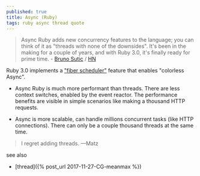 ```yaml
---
published: true
title: Async (Ruby)
tags: ruby async thread quote
---
```

> Async Ruby adds new concurrency features to the language; you can think of it as "threads with none of the downsides". It's been in the making for a couple of years, and with Ruby 3.0, it's finally ready for prime time. - [Bruno Sutic](https://brunosutic.com/blog/async-ruby) / [HN](https://news.ycombinator.com/item?id=29049881)

Ruby 3.0 implements a ["fiber scheduler"](https://noteflakes.com/articles/2021-10-20-explaining-ruby-fibers) feature that enables "colorless Async".

- Async Ruby is much more performant than threads. There are less context switches, enabled by the event reactor. The performance benefits are visible in simple scenarios like making a thousand HTTP requests.

- Async is more scalable, can handle millions concurrent tasks (like HTTP connections). There can only be a couple thousand threads at the same time.

> I regret adding threads. —Matz

see also
- [thread]({% post_url 2017-11-27-CG-meanmax %})






